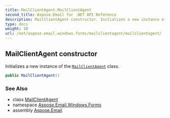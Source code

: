 ```yaml
---
title: MailClientAgent.MailClientAgent
second_title: Aspose.Email for .NET API Reference
description: MailClientAgent constructor. Initializes a new instance of the MailClientAgent class
type: docs
weight: 10
url: /net/aspose.email.windows.forms/mailclientagent/mailclientagent/
---
```

## MailClientAgent constructor

Initializes a new instance of the [`MailClientAgent`](../) class.

```csharp
public MailClientAgent()
```

### See Also

* class [MailClientAgent](../)
* namespace [Aspose.Email.Windows.Forms](../../mailclientagent/)
* assembly [Aspose.Email](../../../)


